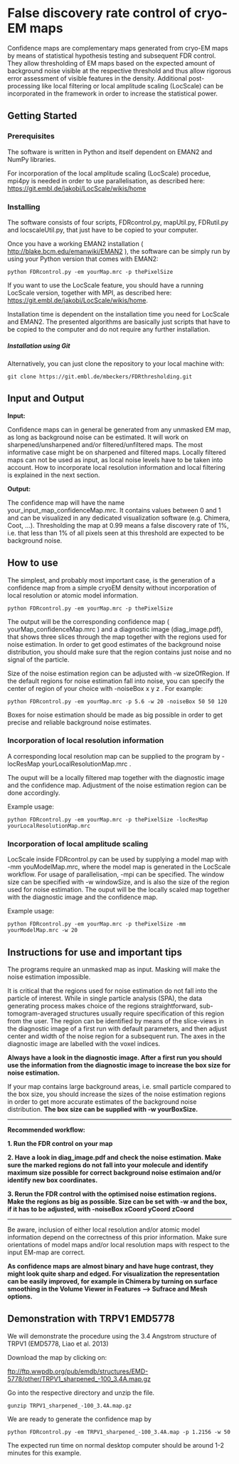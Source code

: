 # False discovery rate control of cryo-EM maps

Confidence maps are complementary maps generated from cryo-EM maps by means of statistical hypothesis testing and subsequent FDR control. They allow thresholding of EM maps based on the expected amount of background noise visible at the respective threshold and thus allow rigorous error assessment of visible features in the density. 
Additional post-processing like local filtering or local amplitude scaling (LocScale) can be incorporated in the framework in order to increase the statistical power.


## Getting Started


### Prerequisites

The software is written in Python and itself dependent on EMAN2 and NumPy libraries. 

For incorporation of the local amplitude scaling (LocScale) procedue, mpi4py is needed in order to use parallelisation, as described here:  https://git.embl.de/jakobi/LocScale/wikis/home


### Installing

The software consists of four scripts, FDRcontrol.py, mapUtil.py, FDRutil.py and locscaleUtil.py, that just have to be copied to your computer.

Once you have a working EMAN2 installation ( http://blake.bcm.edu/emanwiki/EMAN2 ), the software can be simply run by using your Python version that comes with EMAN2:   

```
python FDRcontrol.py -em yourMap.mrc -p thePixelSize
```

If you want to use the LocScale feature, you should have a running LocScale version, together with MPI,  as described here:  https://git.embl.de/jakobi/LocScale/wikis/home.  

Installation time is dependent on the installation time you need for LocScale and EMAN2. The presented algorithms are basically just scripts that have to be copied to the computer and do not require any further installation. 

##### Installation using Git
Alternatively, you can just clone the repository to your local machine with:

```
git clone https://git.embl.de/mbeckers/FDRthresholding.git
```


## Input and Output

**Input:**

Confidence maps can in general be generated from any unmasked EM map, as long as background noise can be estimated. It will work on sharpened/unsharpened and/or filtered/unfiltered maps. The most informative case might be on 
sharpened and filtered maps. Locally filtered maps can not be used as input, as local noise levels have to be taken into account. How to incorporate local resolution information and local filtering is explained in the next section.

**Output:**

The confidence map will have the name your_input_map_confidenceMap.mrc. It contains values between 0 and 1 and can be visualized in any dedicated visualization software (e.g. Chimera, Coot, ...). Thresholding the map at 0.99 means a false discovery rate of 1%, i.e. that less than 1% of all
pixels seen at this threshold are expected to be background noise.

## How to use

The simplest, and probably most important case, is the generation of a confidence map from a simple cryoEM density without incorporation of local resolution or atomic model information.

```
python FDRcontrol.py -em yourMap.mrc -p thePixelSize
```

The output will be the corresponding confidence map ( yourMap_confidenceMap.mrc ) and a diagnostic image (diag_image.pdf), that shows three slices through the map together with the regions used for noise estimation. In order to get good estimates of the background noise distribution, you should make sure that the region contains just noise and no signal of the particle.

Size of the noise estimation region can be adjusted with -w sizeOfRegion. If the default regions for noise estimation fall into noise, you can specify the center of region of your choice with -noiseBox x y z .
For example:

```
python FDRcontrol.py -em yourMap.mrc -p 5.6 -w 20 -noiseBox 50 50 120
```

Boxes for noise estimation should be made as big possible in order to get precise and reliable background noise estimates.


### Incorporation of local resolution information

A corresponding local resolution map can be supplied to the program by -locResMap yourLocalResolutionMap.mrc .

The ouput will be a locally filtered map together with the diagnostic image and the confidence map. Adjustment of the noise estimation region can be done accordingly.

Example usage:
```
python FDRcontrol.py -em yourMap.mrc -p thePixelSize -locResMap yourLocalResolutionMap.mrc
```

### Incorporation of local amplitude scaling

LocScale inside FDRcontrol.py can be used by supplying a model map with -mm youModelMap.mrc, where the model map is generated in the LocScale workflow. For usage of parallelisation, -mpi can be specified. The window size can be specified with -w windowSize,
 and is also the size of the region used for noise estimation.
The ouput will be the locally scaled map together with the diagnostic image and the confidence map. 

Example usage:

```
python FDRcontrol.py -em yourMap.mrc -p thePixelSize -mm yourModelMap.mrc -w 20
```

## Instructions for use and important tips

The programs require an unmasked map as input. Masking will make the noise estimation impossible.

It is critical that the regions used for noise estimation do not fall into the particle of interest. While in single particle analysis (SPA), 
the data generating process makes choice of the regions straightforward, sub-tomogram-averaged structures usually require specification of this region from the user.
The region can be identified by means of the slice-views in the diagnostic image of a first run with default parameters, and then adjust center and width of the noise region for a subsequent run. 
The axes in the diagnostic image are labelled with the voxel indices.

**Always have a look in the diagnostic image. After a first run you should use the information from the diagnostic image to increase the box size for noise estimation.** 

If your map contains large background areas, i.e. small particle compared to the box size, you should increase the sizes of the noise estimation regions in 
order to get more accurate estimates of the background noise distribution. **The box size can be supplied with -w yourBoxSize.**

**********************************

**Recommended workflow:**

**1. Run the FDR control on your map**

**2. Have a look in diag_image.pdf and check the noise estimation. Make sure the marked regions do not fall into your molecule and identify maximum size possible for correct background noise estimaion and/or identify new box coordinates.**

**3. Rerun the FDR control with the optimised noise estimation regions. Make the regions as big as possible. Size can be set with -w and the box, if it has to be adjusted, with -noiseBox xCoord yCoord zCoord**

**********************************

Be aware, inclusion of either local resolution and/or atomic model information depend on the correctness of this prior information.
Make sure orientations of model maps and/or local resolution maps with respect to the input EM-map are correct.

**As confidence maps are almost binary and have huge contrast, they might look quite sharp and edged. For visualization the representation can be easily improved, for example in Chimera by 
turning on surface smoothing in the Volume Viewer in Features --> Sufrace and Mesh options.**

## Demonstration with TRPV1 EMD5778

We will demonstrate the procedure using the 3.4 Angstrom structure of TRPV1 (EMD5778, Liao et al. 2013)

Download the map by clicking on: 

ftp://ftp.wwpdb.org/pub/emdb/structures/EMD-5778/other/TRPV1_sharpened_-100_3.4A.map.gz

Go into the respective directory and unzip the file. 

```
gunzip TRPV1_sharpened_-100_3.4A.map.gz
```

We are ready to generate the confidence map by

```
python FDRcontrol.py -em TRPV1_sharpened_-100_3.4A.map -p 1.2156 -w 50
```

The expected run time on normal desktop computer should be around 1-2 minutes for this example.
